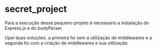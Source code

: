 # secret_project

Para a execução desse pequeno projeto é necessario a instalação do Express.js e do bodyParser.

Upei duas soluções. a primeira foi sem a utilização de middlewares e a segunda foi com a criação de middlewares e sua utilização.
